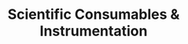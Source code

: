---
title: "Scientific Consumables & Instrumentation"
url: /tempe/scientific-consumables-and-instrumentation/
shop: wholesale
---